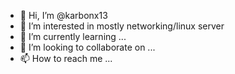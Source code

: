- 👋 Hi, I’m @karbonx13
- 👀 I’m interested in mostly networking/linux server
- 🌱 I’m currently learning ...
- 💞️ I’m looking to collaborate on ...
- 📫 How to reach me ...

<!---
karbonx13/karbonx13 is a ✨ special ✨ repository because its `README.md` (this file) appears on your GitHub profile.
You can click the Preview link to take a look at your changes.
--->
